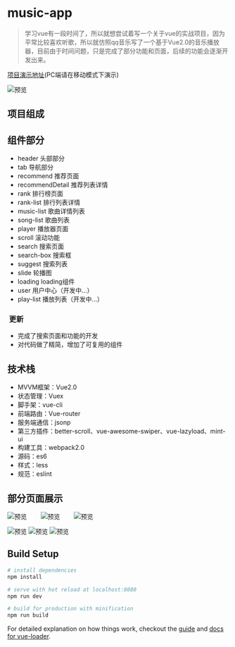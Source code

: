 # music-app

> 学习vue有一段时间了，所以就想尝试着写一个关于vue的实战项目，因为平常比较喜欢听歌，所以就仿照qq音乐写了一个基于Vue2.0的音乐播放器，目前由于时间问题，只是完成了部分功能和页面，后续的功能会逐渐开发出来。

[项目演示地址](https://lzjwrtj.github.io/musicWebApp/dist/index.html)(PC端请在移动模式下演示)

![预览](https://github.com/LZJwrtj/musicwebApp/blob/master/screen/qrcode_image.png)

## 项目组成

## 组件部分

- header 头部部分
- tab 导航部分
- recommend 推荐页面
- recommendDetail 推荐列表详情
- rank 排行榜页面
- rank-list 排行列表详情
- music-list 歌曲详情列表
- song-list 歌曲列表
- player 播放器页面
- scroll 滚动功能
- search 搜索页面
- search-box 搜索框
- suggest 搜索列表
- slide 轮播图
- loading loading组件
- user 用户中心（开发中...）
- play-list 播放列表（开发中...）
###  更新
- 完成了搜索页面和功能的开发
- 对代码做了精简，增加了可复用的组件

## 技术栈

- MVVM框架：Vue2.0
- 状态管理：Vuex
- 脚手架：vue-cli
- 前端路由：Vue-router
- 服务端通信：jsonp
- 第三方插件：better-scroll、vue-awesome-swiper、vue-lazyload、mint-ui
- 构建工具：webpack2.0
- 源码：es6
- 样式：less
- 规范：eslint

## 部分页面展示

![预览](https://github.com/LZJwrtj/musicwebApp/blob/master/screen/recommend.png)        ![预览](https://github.com/LZJwrtj/musicwebApp/blob/master/screen/rank.png)        ![预览](https://github.com/LZJwrtj/musicwebApp/blob/master/screen/search.png)

![预览](https://github.com/LZJwrtj/musicwebApp/blob/master/screen/music-list.png)        ![预览](https://github.com/LZJwrtj/musicwebApp/blob/master/screen/player.png)        ![预览](https://github.com/LZJwrtj/musicwebApp/blob/master/screen/singerDetail.png)

## Build Setup

``` bash
# install dependencies
npm install

# serve with hot reload at localhost:8080
npm run dev

# build for production with minification
npm run build

```

For detailed explanation on how things work, checkout the [guide](http://vuejs-templates.github.io/webpack/) and [docs for vue-loader](http://vuejs.github.io/vue-loader).
